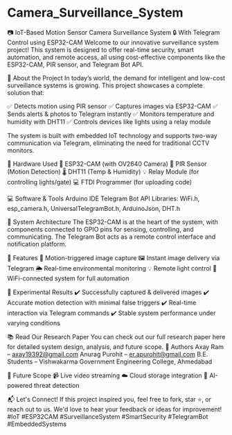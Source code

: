 # Camera_Surveillance_System

📷 IoT-Based Motion Sensor Camera Surveillance System
🔒 With Telegram Control using ESP32-CAM
Welcome to our innovative surveillance system project! This system is designed to offer real-time security, smart automation, and remote access, all using cost-effective components like the ESP32-CAM, PIR sensor, and Telegram Bot API.


🧠 About the Project
In today’s world, the demand for intelligent and low-cost surveillance systems is growing. This project showcases a complete solution that:

✅ Detects motion using PIR sensor
✅ Captures images via ESP32-CAM
✅ Sends alerts & photos to Telegram instantly
✅ Monitors temperature and humidity with DHT11
✅ Controls devices like lights using a relay module

The system is built with embedded IoT technology and supports two-way communication via Telegram, eliminating the need for traditional CCTV monitors.



🔧 Hardware Used
📸 ESP32-CAM (with OV2640 Camera)
👀 PIR Sensor (Motion Detection)
🌡️ DHT11 (Temp & Humidity)
💡 Relay Module (for controlling lights/gate)
💻 FTDI Programmer (for uploading code)



💻 Software & Tools
Arduino IDE
Telegram Bot API
Libraries: WiFi.h, esp_camera.h, UniversalTelegramBot.h, ArduinoJson, DHT.h

📐 System Architecture
The ESP32-CAM is at the heart of the system, with components connected to GPIO pins for sensing, controlling, and communicating. The Telegram Bot acts as a remote control interface and notification platform.

📸 Features
🔔 Motion-triggered image capture
🖼️ Instant image delivery via Telegram
🌦️ Real-time environmental monitoring
💡 Remote light control
📡 WiFi-connected system for full automation

🧪 Experimental Results
✔️ Successfully captured & delivered images
✔️ Accurate motion detection with minimal false triggers
✔️ Real-time interaction via Telegram commands
✔️ Stable system performance under varying conditions

📚 Read Our Research Paper
You can check out our full research paper here for detailed system design, analysis, and future scope.
🤝 Authors
Axay Ram – axay19392@gmail.com
Anurag Purohit – er.apurohit@gmail.com
B.E. Students – Vishwakarma Government Engineering College, Ahmedabad

🧠 Future Scope
📹 Live video streaming
☁️ Cloud storage integration
🧠 AI-powered threat detection

📬 Let's Connect!
If this project inspired you, feel free to fork, star ⭐, or reach out to us. We'd love to hear your feedback or ideas for improvement!
#IoT #ESP32CAM #SurveillanceSystem #SmartSecurity #TelegramBot #EmbeddedSystems



